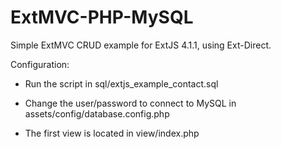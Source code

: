 ExtMVC-PHP-MySQL
================

Simple ExtMVC CRUD example for ExtJS 4.1.1, using Ext-Direct.

Configuration:

- Run the script in sql/extjs_example_contact.sql

- Change the user/password to connect to MySQL in assets/config/database.config.php

- The first view is located in view/index.php
